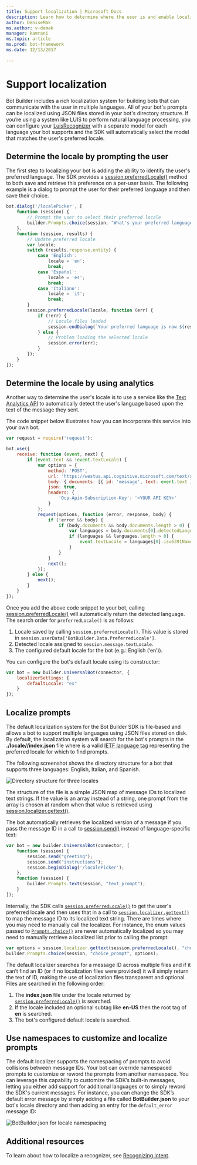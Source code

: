 ```yaml
---
title: Support localization | Microsoft Docs
description: Learn how to determine where the user is and enable localization functionality using the Bot Builder SDK for Node.js.
author: DeniseMak
ms.author: v-demak
manager: kamrani
ms.topic: article
ms.prod: bot-framework
ms.date: 12/13/2017
 
---
```


# Support localization

Bot Builder includes a rich localization system for building bots that can communicate with the user in multiple languages. All of your bot's prompts can be localized using JSON files stored in your bot's directory structure. If you’re using a system like LUIS to perform natural language processing, you can configure your [LuisRecognizer][LUISRecognizer] with a separate model for each language your bot supports and the SDK will automatically select the model that matches the user's preferred locale.

## Determine the locale by prompting the user
The first step to localizing your bot is adding the ability to identify the user's preferred language. The SDK provides a [session.preferredLocale()][preferredLocal] method to both save and retrieve this preference on a per-user basis. The following example is a dialog to prompt the user for their preferred language and then save their choice.

``` javascript
bot.dialog('/localePicker', [
    function (session) {
        // Prompt the user to select their preferred locale
        builder.Prompts.choice(session, "What's your preferred language?", 'English|Español|Italiano');
    },
    function (session, results) {
        // Update preferred locale
        var locale;
        switch (results.response.entity) {
            case 'English':
                locale = 'en';
                break;
            case 'Español':
                locale = 'es';
                break;
            case 'Italiano':
                locale = 'it';
                break;
        }
        session.preferredLocale(locale, function (err) {
            if (!err) {
                // Locale files loaded
                session.endDialog(`Your preferred language is now ${results.response.entity}`);
            } else {
                // Problem loading the selected locale
                session.error(err);
            }
        });
    }
]);
```

## Determine the locale by using analytics
Another way to determine the user's locale is to use a service like the [Text Analytics API](https://docs.microsoft.com/en-us/azure/cognitive-services/cognitive-services-text-analytics-quick-start) to automatically detect the user's language based upon the text of the message they sent.

The code snippet below illustrates how you can incorporate this service into your own bot.
``` javascript
var request = require('request');

bot.use({
    receive: function (event, next) {
        if (event.text && !event.textLocale) {
            var options = {
                method: 'POST',
                url: 'https://westus.api.cognitive.microsoft.com/text/analytics/v2.0/languages?numberOfLanguagesToDetect=1',
                body: { documents: [{ id: 'message', text: event.text }]},
                json: true,
                headers: {
                    'Ocp-Apim-Subscription-Key': '<YOUR API KEY>'
                }
            };
            request(options, function (error, response, body) {
                if (!error && body) {
                    if (body.documents && body.documents.length > 0) {
                        var languages = body.documents[0].detectedLanguages;
                        if (languages && languages.length > 0) {
                            event.textLocale = languages[0].iso6391Name;
                        }
                    }
                }
                next();
            });
        } else {
            next();
        }
    }
});
```

Once you add the above code snippet to your bot, calling [session.preferredLocale()][preferredLocal] will automatically return the detected language. The search order for `preferredLocale()` is as follows:
1. Locale saved by calling `session.preferredLocale()`. This value is stored in `session.userData['BotBuilder.Data.PreferredLocale']`.
2. Detected locale assigned to `session.message.textLocale`.
3. The configured default locale for the bot (e.g.: English (‘en’)).

You can configure the bot's default locale using its constructor:

```javascript
var bot = new builder.UniversalBot(connector, {
    localizerSettings: { 
        defaultLocale: "es" 
    }
});
```

## Localize prompts
The default localization system for the Bot Builder SDK is file-based and allows a bot to support multiple languages using JSON files stored on disk. By default, the localization system will search for the bot's prompts in the **./locale/<IETF TAG>/index.json** file where <IETF TAG> is a valid [IETF language tag][IEFT] representing the preferred locale for which to find prompts. 

The following screenshot shows the directory structure for a bot that supports three languages: English, Italian, and Spanish.

![Directory structure for three locales](../media/locale-dir.png)

The structure of the file is a simple JSON map of message IDs to localized text strings. If the value is an array instead of a string, one prompt from the array is chosen at random when that value is retrieved using [session.localizer.gettext()][GetText]. 

The bot automatically retrieves the localized version of a message if you pass the message ID in a call to [session.send()](http://docs.botframework.com/en-us/node/builder/chat-reference/classes/_botbuilder_d_.session#send) instead of language-specific text:

```javascript
var bot = new builder.UniversalBot(connector, [
    function (session) {
        session.send("greeting");
        session.send("instructions");
        session.beginDialog('/localePicker');
    },
    function (session) {
        builder.Prompts.text(session, "text_prompt");
    }
]);
```

Internally, the SDK calls [`session.preferredLocale()`][preferredLocale] to get the user's preferred locale and then uses that in a call to [`session.localizer.gettext()`][GetText] to map the message ID to its localized text string.  There are times where you may need to manually call the localizer. For instance, the enum values passed to [`Prompts.choice()`][promptsChoice] are never automatically localized so you may need to manually retrieve a localized list prior to calling the prompt:

```javascript
var options = session.localizer.gettext(session.preferredLocale(), "choice_options");
builder.Prompts.choice(session, "choice_prompt", options);
```

The default localizer searches for a message ID across multiple files and if it can’t find an ID (or if no localization files were provided) it will simply return the text of ID, making the use of localization files transparent and optional.  Files are searched in the following order:

1. The **index.json** file under the locale returned by [`session.preferredLocale()`][preferredLocale] is searched.
2. If the locale included an optional subtag like **en-US** then the root tag of **en** is searched.
3. The bot's configured default locale is searched.

## Use namespaces to customize and localize prompts
The default localizer supports the namespacing of prompts to avoid collisions between message IDs.  Your bot can override namespaced prompts to customize or reword the prompts from another namespace.  You can leverage this capability to customize the SDK’s built-in messages, letting you either add support for additional languages or to simply reword the SDK's current messages.  For instance, you can change the SDK’s default error message by simply adding a file called **BotBuilder.json** to your bot's locale directory and then adding an entry for the `default_error` message ID:

![BotBuilder.json for locale namespacing](../media/locale-namespacing.png)


## Additional resources

To learn about how to localize a recognizer, see [Recognizing intent](bot-builder-nodejs-recognize-intent-messages.md).


[LUIS]: https://www.luis.ai/
[IMessage]: http://docs.botframework.com/en-us/node/builder/chat-reference/interfaces/_botbuilder_d_.imessage
[IntentRecognizerSetOptions]: https://docs.botframework.com/en-us/node/builder/chat-reference/interfaces/_botbuilder_d_.iintentrecognizersetoptions.html
[LUISRecognizer]: https://docs.botframework.com/en-us/node/builder/chat-reference/classes/_botbuilder_d_.luisrecognizer
[LUISSample]: https://github.com/Microsoft/BotBuilder/blob/master/Node/examples/basics-naturalLanguage/app.js
[DisambiguationSample]: https://github.com/Microsoft/BotBuilder/tree/master/Node/examples/feature-onDisambiguateRoute
[preferredLocal]: https://docs.botframework.com/en-us/node/builder/chat-reference/classes/_botbuilder_d_.session#preferredlocale
[preferredLocale]: https://docs.botframework.com/en-us/node/builder/chat-reference/classes/_botbuilder_d_.session#preferredlocale
[promptsChoice]: https://docs.botframework.com/en-us/node/builder/chat-reference/interfaces/_botbuilder_d_.__global.iprompts.html#choice
[GetText]: https://docs.botframework.com/en-us/node/builder/chat-reference/interfaces/_botbuilder_d_.ilocalizer.html#gettext
[IEFT]: https://en.wikipedia.org/wiki/IETF_language_tag

